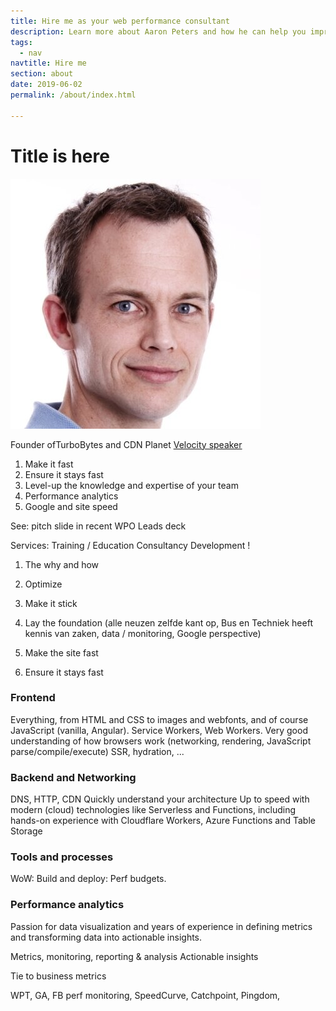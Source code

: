 ```yaml
---
title: Hire me as your web performance consultant
description: Learn more about Aaron Peters and how he can help you improve the speed and performance of your website.
tags:
  - nav
navtitle: Hire me
section: about
date: 2019-06-02
permalink: /about/index.html

---
```


# Title is here

<img src="/static/img/aaron-peters-profile-400x400.jpg">

Founder ofTurboBytes and CDN Planet
[Velocity speaker](https://)

1. Make it fast
2. Ensure it stays fast
3. Level-up the knowledge and expertise of your team
4. Performance analytics
5. Google and site speed

See: pitch slide in recent WPO Leads deck 


Services:
Training / Education
Consultancy
Development !


1. The why and how
2. Optimize
3. Make it stick

1. Lay the foundation (alle neuzen zelfde kant op, Bus en Techniek heeft kennis van zaken, data / monitoring, Google perspective)
2. Make the site fast
3. Ensure it stays fast


### Frontend

Everything, from HTML and CSS to images and webfonts, and of course JavaScript (vanilla, Angular).
Service Workers, Web Workers.
Very good understanding of how browsers work (networking, rendering, JavaScript parse/compile/execute)
SSR, hydration, ...

### Backend and Networking

DNS, HTTP, CDN
Quickly understand your architecture
Up to speed with modern (cloud) technologies like Serverless and Functions, including hands-on experience with Cloudflare Workers, Azure Functions and Table Storage

### Tools and processes

WoW:
Build and deploy: 
Perf budgets.

### Performance analytics

Passion for data visualization and years of experience in defining metrics and transforming data into actionable insights.

Metrics, monitoring, reporting & analysis
Actionable insights

Tie to business metrics

WPT, GA, FB perf monitoring, SpeedCurve, Catchpoint, Pingdom, 
